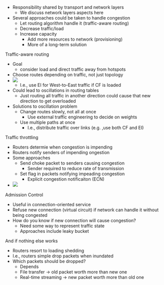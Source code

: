  - Responsibility shared by transport and network layers
	 - We discuss network layers aspects here
- Several approaches could be taken to handle congestion 
	- Let routing algorithm handle it (traffic-aware routing)
	- Decrease traffic/load
	- Increase capacity
		- Add more resources to network (provisioning)
		- More of a long-term solution 

Traffic-aware routing 
 - Goal
	 - consider load and direct traffic away from hotspots 
- Choose routes depending on traffic, not just topology
- ![](Pasted%20image%2020240402151847.png)
	- I.e., use EI for West-to-East traffic if CF is loaded
- Could lead to oscillations in routing tables
	- Just routing all traffic in another direction could cause that new direction to get overloaded
- Solutions to oscillation problem 
	- Change routes slowly, not all at once
		- Use external traffic engineering to decide on weights
	- Use multiple paths at once 
		- I.e., distribute traffic over links (e.g. ,use both CF and EI)

Traffic throttling
 - Routers determie when congestion is impending 
 - Routers notify senders of impending ongestion 
 - Some approaches 
	 - Send choke packet to senders causing congestion 
		 - Sender required to reduce rate of transmission 
	- Set flag in packets notifying impeading congestion
		- Explicit congestion notificaiton (ECN)
- ![](Pasted%20image%2020240402152258.png)

Admission Control
 - Useful in connection-oriented service
 - Refuse new connection (virtual circuit) if network can handle it without being congested
 - How do you know if new connection will cause congestion?
	 - Need some way to represent traffic state
	 - Approaches include leaky bucket

And if nothing else works
 - Routers resort to loading shedding
 - I.e., routers simple drop packets when inundated
 - Which packets should be dropped?
	 - Depends
	 - File transfer -> old packet worth more than new one 
	 - Real-time streaming -> new packet worth more than old one